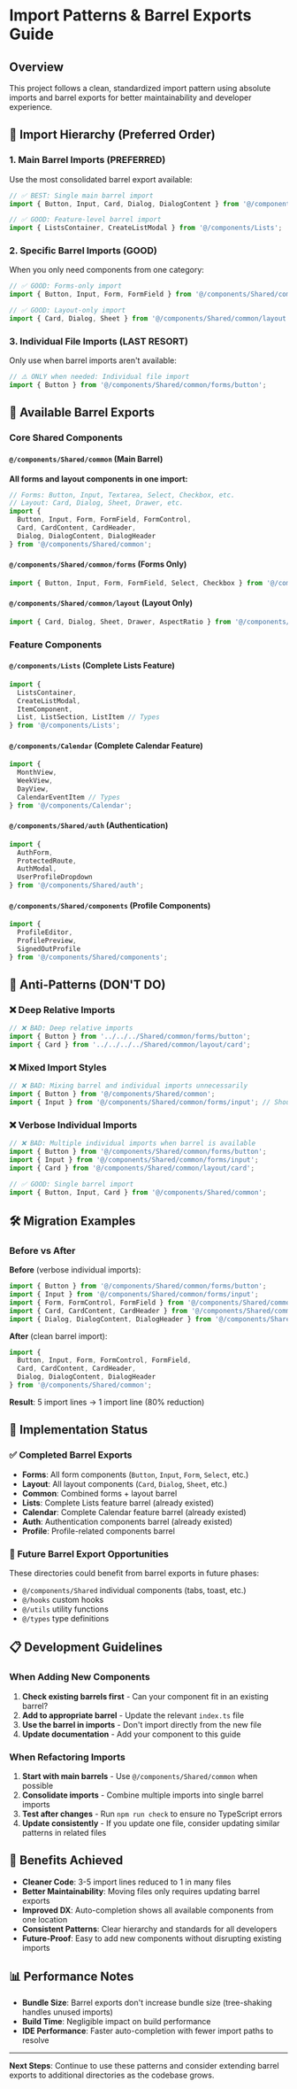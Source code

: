 # Import Patterns & Barrel Exports Guide

## Overview

This project follows a clean, standardized import pattern using absolute imports and barrel exports for better maintainability and developer experience.

## 🎯 Import Hierarchy (Preferred Order)

### 1. Main Barrel Imports (PREFERRED)
Use the most consolidated barrel export available:

```typescript
// ✅ BEST: Single main barrel import
import { Button, Input, Card, Dialog, DialogContent } from '@/components/Shared/common';

// ✅ GOOD: Feature-level barrel import
import { ListsContainer, CreateListModal } from '@/components/Lists';
```

### 2. Specific Barrel Imports (GOOD)
When you only need components from one category:

```typescript
// ✅ GOOD: Forms-only import
import { Button, Input, Form, FormField } from '@/components/Shared/common/forms';

// ✅ GOOD: Layout-only import  
import { Card, Dialog, Sheet } from '@/components/Shared/common/layout';
```

### 3. Individual File Imports (LAST RESORT)
Only use when barrel imports aren't available:

```typescript
// ⚠️ ONLY when needed: Individual file import
import { Button } from '@/components/Shared/common/forms/button';
```

## 📁 Available Barrel Exports

### Core Shared Components

#### `@/components/Shared/common` (Main Barrel)
**All forms and layout components in one import:**

```typescript
// Forms: Button, Input, Textarea, Select, Checkbox, etc.
// Layout: Card, Dialog, Sheet, Drawer, etc.
import { 
  Button, Input, Form, FormField, FormControl,
  Card, CardContent, CardHeader,
  Dialog, DialogContent, DialogHeader
} from '@/components/Shared/common';
```

#### `@/components/Shared/common/forms` (Forms Only)
```typescript
import { Button, Input, Form, FormField, Select, Checkbox } from '@/components/Shared/common/forms';
```

#### `@/components/Shared/common/layout` (Layout Only)
```typescript
import { Card, Dialog, Sheet, Drawer, AspectRatio } from '@/components/Shared/common/layout';
```

### Feature Components

#### `@/components/Lists` (Complete Lists Feature)
```typescript
import { 
  ListsContainer, 
  CreateListModal, 
  ItemComponent,
  List, ListSection, ListItem // Types
} from '@/components/Lists';
```

#### `@/components/Calendar` (Complete Calendar Feature)
```typescript
import { 
  MonthView, 
  WeekView, 
  DayView,
  CalendarEventItem // Types
} from '@/components/Calendar';
```

#### `@/components/Shared/auth` (Authentication)
```typescript
import { 
  AuthForm, 
  ProtectedRoute, 
  AuthModal, 
  UserProfileDropdown 
} from '@/components/Shared/auth';
```

#### `@/components/Shared/components` (Profile Components)
```typescript
import { 
  ProfileEditor, 
  ProfilePreview, 
  SignedOutProfile 
} from '@/components/Shared/components';
```

## 🚫 Anti-Patterns (DON'T DO)

### ❌ Deep Relative Imports
```typescript
// ❌ BAD: Deep relative imports
import { Button } from '../../../Shared/common/forms/button';
import { Card } from '../../../../Shared/common/layout/card';
```

### ❌ Mixed Import Styles
```typescript
// ❌ BAD: Mixing barrel and individual imports unnecessarily
import { Button } from '@/components/Shared/common';
import { Input } from '@/components/Shared/common/forms/input'; // Should use barrel
```

### ❌ Verbose Individual Imports
```typescript
// ❌ BAD: Multiple individual imports when barrel is available
import { Button } from '@/components/Shared/common/forms/button';
import { Input } from '@/components/Shared/common/forms/input';
import { Card } from '@/components/Shared/common/layout/card';

// ✅ GOOD: Single barrel import
import { Button, Input, Card } from '@/components/Shared/common';
```

## 🛠️ Migration Examples

### Before vs After

**Before** (verbose individual imports):
```typescript
import { Button } from '@/components/Shared/common/forms/button';
import { Input } from '@/components/Shared/common/forms/input';
import { Form, FormControl, FormField } from '@/components/Shared/common/forms/form';
import { Card, CardContent, CardHeader } from '@/components/Shared/common/layout/card';
import { Dialog, DialogContent, DialogHeader } from '@/components/Shared/common/layout/dialog';
```

**After** (clean barrel import):
```typescript
import { 
  Button, Input, Form, FormControl, FormField,
  Card, CardContent, CardHeader,
  Dialog, DialogContent, DialogHeader 
} from '@/components/Shared/common';
```

**Result**: 5 import lines → 1 import line (80% reduction)

## 🔧 Implementation Status

### ✅ Completed Barrel Exports

- **Forms**: All form components (`Button`, `Input`, `Form`, `Select`, etc.)
- **Layout**: All layout components (`Card`, `Dialog`, `Sheet`, etc.)
- **Common**: Combined forms + layout barrel
- **Lists**: Complete Lists feature barrel (already existed)
- **Calendar**: Complete Calendar feature barrel (already existed)
- **Auth**: Authentication components barrel (already existed)
- **Profile**: Profile-related components barrel

### 🚧 Future Barrel Export Opportunities

These directories could benefit from barrel exports in future phases:

- `@/components/Shared` individual components (tabs, toast, etc.)
- `@/hooks` custom hooks
- `@/utils` utility functions
- `@/types` type definitions

## 📋 Development Guidelines

### When Adding New Components

1. **Check existing barrels first** - Can your component fit in an existing barrel?
2. **Add to appropriate barrel** - Update the relevant `index.ts` file
3. **Use the barrel in imports** - Don't import directly from the new file
4. **Update documentation** - Add your component to this guide

### When Refactoring Imports

1. **Start with main barrels** - Use `@/components/Shared/common` when possible
2. **Consolidate imports** - Combine multiple imports into single barrel imports
3. **Test after changes** - Run `npm run check` to ensure no TypeScript errors
4. **Update consistently** - If you update one file, consider updating similar patterns in related files

## 🎯 Benefits Achieved

- **Cleaner Code**: 3-5 import lines reduced to 1 in many files
- **Better Maintainability**: Moving files only requires updating barrel exports
- **Improved DX**: Auto-completion shows all available components from one location
- **Consistent Patterns**: Clear hierarchy and standards for all developers
- **Future-Proof**: Easy to add new components without disrupting existing imports

## 📊 Performance Notes

- **Bundle Size**: Barrel exports don't increase bundle size (tree-shaking handles unused imports)
- **Build Time**: Negligible impact on build performance
- **IDE Performance**: Faster auto-completion with fewer import paths to resolve

---

**Next Steps**: Continue to use these patterns and consider extending barrel exports to additional directories as the codebase grows. 